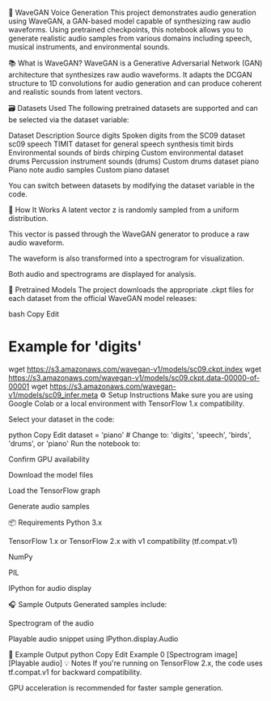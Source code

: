🎵 WaveGAN Voice Generation
This project demonstrates audio generation using WaveGAN, a GAN-based model capable of synthesizing raw audio waveforms. Using pretrained checkpoints, this notebook allows you to generate realistic audio samples from various domains including speech, musical instruments, and environmental sounds.

📚 What is WaveGAN?
WaveGAN is a Generative Adversarial Network (GAN) architecture that synthesizes raw audio waveforms. It adapts the DCGAN structure to 1D convolutions for audio generation and can produce coherent and realistic sounds from latent vectors.

🗃️ Datasets Used
The following pretrained datasets are supported and can be selected via the dataset variable:

Dataset	Description	Source
digits	Spoken digits from the SC09 dataset	sc09
speech	TIMIT dataset for general speech synthesis	timit
birds	Environmental sounds of birds chirping	Custom environmental dataset
drums	Percussion instrument sounds (drums)	Custom drums dataset
piano	Piano note audio samples	Custom piano dataset

You can switch between datasets by modifying the dataset variable in the code.

🚀 How It Works
A latent vector z is randomly sampled from a uniform distribution.

This vector is passed through the WaveGAN generator to produce a raw audio waveform.

The waveform is also transformed into a spectrogram for visualization.

Both audio and spectrograms are displayed for analysis.

🧠 Pretrained Models
The project downloads the appropriate .ckpt files for each dataset from the official WaveGAN model releases:

bash
Copy
Edit
# Example for 'digits'
wget https://s3.amazonaws.com/wavegan-v1/models/sc09.ckpt.index
wget https://s3.amazonaws.com/wavegan-v1/models/sc09.ckpt.data-00000-of-00001
wget https://s3.amazonaws.com/wavegan-v1/models/sc09_infer.meta
⚙️ Setup Instructions
Make sure you are using Google Colab or a local environment with TensorFlow 1.x compatibility.

Select your dataset in the code:

python
Copy
Edit
dataset = 'piano'  # Change to: 'digits', 'speech', 'birds', 'drums', or 'piano'
Run the notebook to:

Confirm GPU availability

Download the model files

Load the TensorFlow graph

Generate audio samples

📦 Requirements
Python 3.x

TensorFlow 1.x or TensorFlow 2.x with v1 compatibility (tf.compat.v1)

NumPy

PIL

IPython for audio display

🎧 Sample Outputs
Generated samples include:

Spectrogram of the audio

Playable audio snippet using IPython.display.Audio

🧪 Example Output
python
Copy
Edit
Example 0
[Spectrogram image]
[Playable audio]
💡 Notes
If you're running on TensorFlow 2.x, the code uses tf.compat.v1 for backward compatibility.

GPU acceleration is recommended for faster sample generation.
